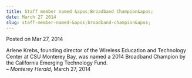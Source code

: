```yaml
---
title: Staff member named &apos;Broadband Champion&apos;
date: March 27 2014
slug: staff-member-named-&apos;broadband-champion&apos;
---
```


 



<span class="date">Posted on Mar 27, 2014    </span>
<p>Arlene Krebs, founding director of the Wireless Education and
Technology Center at CSU Monterey Bay, was named a 2014 Broadband
Champion by the California Emerging Technology Fund.<br>
&#x2013; <em>Monterey Herald</em>, March 27, 2014</br></p>





```
